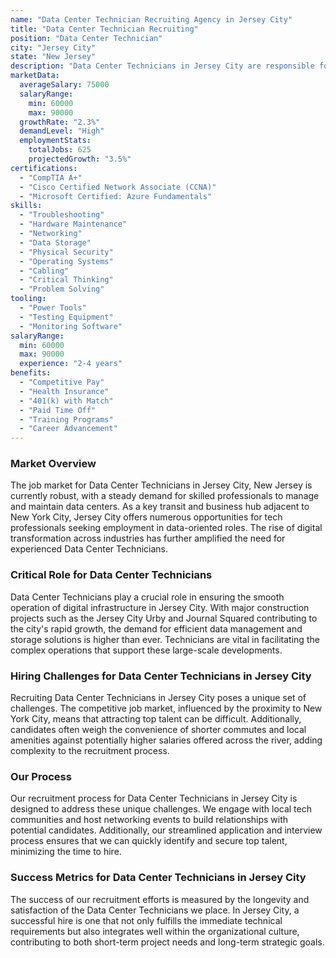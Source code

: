 ```yaml
---
name: "Data Center Technician Recruiting Agency in Jersey City"
title: "Data Center Technician Recruiting"
position: "Data Center Technician"
city: "Jersey City"
state: "New Jersey"
description: "Data Center Technicians in Jersey City are responsible for installing and maintaining the physical environment of a computer data center including servers, networking devices, and storage hardware."
marketData:
  averageSalary: 75000
  salaryRange:
    min: 60000
    max: 90000
  growthRate: "2.3%"
  demandLevel: "High"
  employmentStats:
    totalJobs: 625
    projectedGrowth: "3.5%"
certifications:
  - "CompTIA A+"
  - "Cisco Certified Network Associate (CCNA)"
  - "Microsoft Certified: Azure Fundamentals"
skills:
  - "Troubleshooting"
  - "Hardware Maintenance"
  - "Networking"
  - "Data Storage"
  - "Physical Security"
  - "Operating Systems"
  - "Cabling"
  - "Critical Thinking"
  - "Problem Solving"
tooling:
  - "Power Tools"
  - "Testing Equipment"
  - "Monitoring Software"
salaryRange:
  min: 60000
  max: 90000
  experience: "2-4 years"
benefits:
  - "Competitive Pay"
  - "Health Insurance"
  - "401(k) with Match"
  - "Paid Time Off"
  - "Training Programs"
  - "Career Advancement"
---
```


### Market Overview
The job market for Data Center Technicians in Jersey City, New Jersey is currently robust, with a steady demand for skilled professionals to manage and maintain data centers. As a key transit and business hub adjacent to New York City, Jersey City offers numerous opportunities for tech professionals seeking employment in data-oriented roles. The rise of digital transformation across industries has further amplified the need for experienced Data Center Technicians.

### Critical Role for Data Center Technicians
Data Center Technicians play a crucial role in ensuring the smooth operation of digital infrastructure in Jersey City. With major construction projects such as the Jersey City Urby and Journal Squared contributing to the city's rapid growth, the demand for efficient data management and storage solutions is higher than ever. Technicians are vital in facilitating the complex operations that support these large-scale developments.

### Hiring Challenges for Data Center Technicians in Jersey City
Recruiting Data Center Technicians in Jersey City poses a unique set of challenges. The competitive job market, influenced by the proximity to New York City, means that attracting top talent can be difficult. Additionally, candidates often weigh the convenience of shorter commutes and local amenities against potentially higher salaries offered across the river, adding complexity to the recruitment process.

### Our Process
Our recruitment process for Data Center Technicians in Jersey City is designed to address these unique challenges. We engage with local tech communities and host networking events to build relationships with potential candidates. Additionally, our streamlined application and interview process ensures that we can quickly identify and secure top talent, minimizing the time to hire.

### Success Metrics for Data Center Technicians in Jersey City
The success of our recruitment efforts is measured by the longevity and satisfaction of the Data Center Technicians we place. In Jersey City, a successful hire is one that not only fulfills the immediate technical requirements but also integrates well within the organizational culture, contributing to both short-term project needs and long-term strategic goals.